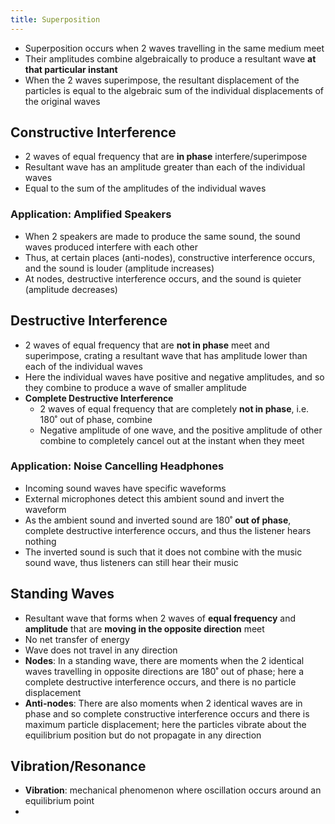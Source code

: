 ```yaml
---
title: Superposition
---
```


- Superposition occurs when 2 waves travelling in the same medium meet
- Their amplitudes combine algebraically to produce a resultant wave **at that particular instant**
- When the 2 waves superimpose, the resultant displacement of the particles is equal to the algebraic sum of the individual displacements of the original waves

## Constructive Interference
- 2 waves of equal frequency that are **in phase** interfere/superimpose
- Resultant wave has an amplitude greater than each of the individual waves
- Equal to the sum of the amplitudes of the individual waves

### Application: Amplified Speakers
- When 2 speakers are made to produce the same sound, the sound waves produced interfere with each other
- Thus, at certain places (anti-nodes), constructive interference occurs, and the sound is louder (amplitude increases)
- At nodes, destructive interference occurs, and the sound is quieter (amplitude decreases)

## Destructive Interference
- 2 waves of equal frequency that are **not in phase** meet and superimpose, crating a resultant wave that has amplitude lower than each of the individual waves
- Here the individual waves have positive and negative amplitudes, and so they combine to produce a wave of smaller amplitude
- **Complete Destructive Interference**
	- 2 waves of equal frequency that are completely **not in phase**, i.e. 180˚ out of phase, combine
	- Negative amplitude of one wave, and the positive amplitude of other combine to completely cancel out at the instant when they meet

### Application: Noise Cancelling Headphones
- Incoming sound waves have specific waveforms
- External microphones detect this ambient sound and invert the waveform
- As the ambient sound and inverted sound are 180˚ **out of phase**, complete destructive interference occurs, and thus the listener hears nothing
- The inverted sound is such that it does not combine with the music sound wave, thus listeners can still hear their music

## Standing Waves
- Resultant wave that forms when 2 waves of **equal frequency** and **amplitude** that are **moving in the opposite direction** meet
- No net transfer of energy
- Wave does not travel in any direction
- **Nodes**: In a standing wave, there are moments when the 2 identical waves travelling in opposite directions are 180˚ out of phase; here a complete destructive interference occurs, and there is no particle displacement
- **Anti-nodes**: There are also moments when 2 identical waves are in phase and so complete constructive interference occurs and there is maximum particle displacement; here the particles vibrate about the equilibrium position but do not propagate in any direction

## Vibration/Resonance
- **Vibration**: mechanical phenomenon where oscillation occurs around an equilibrium point
- 